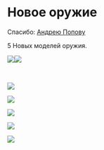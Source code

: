 <h1>Новое оружие</h1>

<p>Спасибо:&nbsp;<a href="https://vk.com/id548056005">Андрею Попову</a></p>

<p>5 Новых моделей оружия.</p>

<p><img src="https://sun9-13.userapi.com/impg/49R5gNlhSUvzxPlS6Q28LPQxl4iih7fiCvgkVg/34T2rwsRSOk.jpg?size=227x463&amp;quality=95&amp;sign=5898be9af8f4cfe44231d8276d4d7e33&amp;type=album" /><img src="https://sun9-47.userapi.com/impg/Y6w2J4sDbBiBrytY8XgeIO9u9VEgOA8kElN37A/KgtxoV2SKJA.jpg?size=282x460&amp;quality=96&amp;sign=2011d284b4b943fa4676dbfaddb49545&amp;type=album" /></p>

<p>&nbsp;</p>

<p><img src="https://sun9-71.userapi.com/impg/UAH42YH8mEt4jgqnuDYGL3WIG7LYdSPuGAW8Ew/CxgoDrKQQlA.jpg?size=725x807&amp;quality=95&amp;sign=48b353df53544331d4ccd1a2e8864449&amp;type=album" /></p>

<p><img src="https://sun9-18.userapi.com/impg/oTQTsR-BEivALw6qtEI3CwKzmi4AqsGwknYFqA/ECUJxcBvCwI.jpg?size=711x827&amp;quality=95&amp;sign=cfa35f3241616349b635418c3c9394d7&amp;type=album" /></p>

<p><img src="https://sun9-45.userapi.com/impg/owdRjf-mFKYIWGraaLql0zbepIIypAnUJGIcsw/ZyZ7eVwZVhs.jpg?size=769x905&amp;quality=95&amp;sign=c0595ca6925bd71fa92bf79343e98854&amp;type=album" /></p>

<p><img src="https://sun9-50.userapi.com/impg/cMvPG9mg_r1yRQm-01CXq87718CLnzOyQIJTDA/yvSkJX-1azM.jpg?size=938x927&amp;quality=95&amp;sign=209031ab5e1527be2ebb2a5d8e4be9fa&amp;type=album" /></p>

<p><img src="https://sun9-51.userapi.com/impg/CqmpqTjpgyIuEUmdTzzIetka6Edjh6AVoySfYA/h9diOTeTLZA.jpg?size=739x842&amp;quality=95&amp;sign=61278d3adf2cc492479707f828f888ca&amp;type=album" /></p>

<p>&nbsp;</p>
